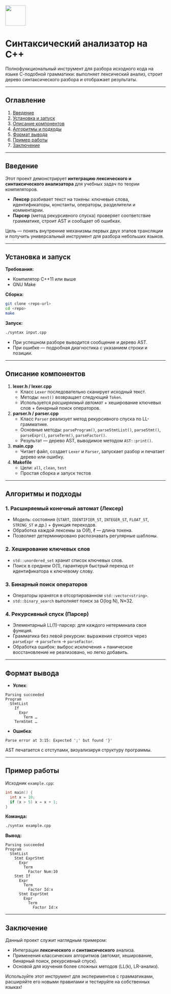 <img src="https://r2cdn.perplexity.ai/pplx-full-logo-primary-dark%402x.png" style="height:64px;margin-right:32px"/>

# Синтаксический анализатор на C++

Полнофункциональный инструмент для разбора исходного кода на языке С-подобной грамматики: выполняет лексический анализ, строит дерево синтаксического разбора и отображает результаты.

***

## Оглавление

1. [Введение](#%D0%B2%D0%B2%D0%B5%D0%B4%D0%B5%D0%BD%D0%B8%D0%B5)
2. [Установка и запуск](#%D1%83%D1%81%D1%82%D0%B0%D0%BD%D0%BE%D0%B2%D0%BA%D0%B0-%D0%B8-%D0%B7%D0%B0%D0%BF%D1%83%D1%81%D0%BA)
3. [Описание компонентов](#%D0%BE%D0%BF%D0%B8%D1%81%D0%B0%D0%BD%D0%B8%D0%B5-%D0%BA%D0%BE%D0%BC%D0%BF%D0%BE%D0%BD%D0%B5%D0%BD%D1%82%D0%BE%D0%B2)
4. [Алгоритмы и подходы](#%D0%B0%D0%BB%D0%B3%D0%BE%D1%80%D0%B8%D1%82%D0%BC%D1%8B-%D0%B8-%D0%BF%D0%BE%D0%B4%D1%85%D0%BE%D0%B4%D1%8B)
5. [Формат вывода](#%D1%84%D0%BE%D1%80%D0%BC%D0%B0%D1%82-%D0%B2%D1%8B%D0%B2%D0%BE%D0%B4%D0%B0)
6. [Пример работы](#%D0%BF%D1%80%D0%B8%D0%BC%D0%B5%D1%80-%D1%80%D0%B0%D0%B1%D0%BE%D1%82%D1%8B)
7. [Заключение](#%D0%B7%D0%B0%D0%BA%D0%BB%D1%8E%D1%87%D0%B5%D0%BD%D0%B8%D0%B5)

***

## Введение

Этот проект демонстрирует **интеграцию лексического и синтаксического анализатора** для учебных задач по теории компиляторов.

- **Лексер** разбивает текст на токены: ключевые слова, идентификаторы, константы, операторы, разделители и комментарии.
- **Парсер** (метод рекурсивного спуска) проверяет соответствие грамматике, строит AST и сообщает об ошибках.

Цель — понять внутренние механизмы первых двух этапов трансляции и получить универсальный инструмент для разбора небольших языков.

***

## Установка и запуск

**Требования:**

- Компилятор C++11 или выше
- GNU Make

**Сборка:**

```bash
git clone <repo-url>
cd <repo>
make
```

**Запуск:**

```bash
./syntax input.cpp
```

- При успешном разборе выводится сообщение и дерево AST.
- При ошибке — подробная диагностика с указанием строки и позиции.

***

## Описание компонентов

1. **lexer.h / lexer.cpp**
    - Класс `Lexer` последовательно сканирует исходный текст.
    - Методы: `next()` возвращает следующий `Token`.
    - Используется _расширяемый автомат_ + хеширование ключевых слов + бинарный поиск операторов.
2. **parser.h / parser.cpp**
    - Класс `Parser` реализует метод рекурсивного спуска по LL-грамматике.
    - Основные методы: `parseProgram()`, `parseStmtList()`, `parseStmt()`, `parseExpr()`, `parseTerm()`, `parseFactor()`.
    - Результат — дерево AST, выводимое методом `AST::print()`.
3. **main.cpp**
    - Читает файл, создает `Lexer` и `Parser`, запускает разбор и печатает дерево или ошибку.
4. **Makefile**
    - Цели: `all`, `clean`, `test`
    - Простая сборка и запуск тестов

***

## Алгоритмы и подходы

### 1. Расширяемый конечный автомат (Лексер)

- Модель: состояния (`START`, `IDENTIFIER_ST`, `INTEGER_ST`, `FLOAT_ST`, `STRING_ST` и др.) + функция переходов.
- Обработка каждой лексемы за O(ℓ), ℓ — длина токена.
- Позволяет детерминировано распознавать регулярные шаблоны.


### 2. Хеширование ключевых слов

- `std::unordered_set` хранит список ключевых слов.
- Поиск в среднем O(1), гарантируя быстрый переход от идентификатора к ключевому слову.


### 3. Бинарный поиск операторов

- Операторы хранятся в отсортированном `std::vector<string>`.
- `std::binary_search` выполняет поиск за O(log N), N≈32.


### 4. Рекурсивный спуск (Парсер)

- Элементарный LL(1)-парсер: для каждого нетерминала своя функция.
- Грамматика без левой рекурсии: выражения строятся через `parseExpr` → `parseTerm` → `parseFactor`.
- Обработка ошибок: выброс исключения + паническое восстановление не реализовано, но легко добавить.

***

## Формат вывода

- **Успех**:

```
Parsing succeeded
Program
  StmtList
    If
      Expr
        Term …
    TermStmt …
```

- **Ошибка**:

```
Parse error at 3:15: Expected ';' but found '}'
```


AST печатается с отступами, визуализируя структуру программы.

***

## Пример работы

Исходник `example.cpp`:

```cpp
int main() {
  int x = 10;
  if (x > 5) x = x + 1;
}
```

**Команда:**

```bash
./syntax example.cpp
```

**Вывод:**

```
Parsing succeeded
Program
  StmtList
    Stmt ExprStmt
      Expr
        Term
          Factor Num:10
    Stmt If
      Expr
        Term
          Factor Id:x
      Stmt ExprStmt
        Expr
          Term
            Factor Id:x
```


***

## Заключение

Данный проект служит наглядным примером:

- Интеграции **лексического** и **синтаксического** анализа.
- Применения классических алгоритмов (автомат, хеширование, бинарный поиск, рекурсивный спуск).
- Основой для изучения более сложных методов (LL(k), LR-анализ).

Используйте этот инструмент для экспериментов с грамматиками, расширяйте его новыми правилами и тестируйте на собственных языках!

